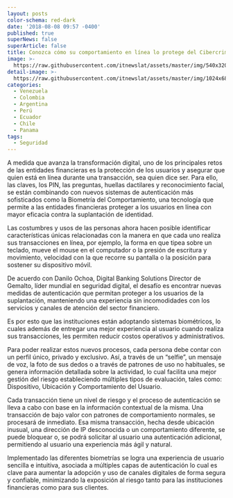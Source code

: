 ```yaml
---
layout: posts
color-schema: red-dark
date: '2018-08-08 09:57 -0400'
published: true
superNews: false
superArticle: false
title: Conozca cómo su comportamiento en línea lo protege del Cibercrimen
image: >-
  https://raw.githubusercontent.com/itnewslat/assets/master/img/540x320/Biometria-p.jpg
detail-image: >-
  https://raw.githubusercontent.com/itnewslat/assets/master/img/1024x680/Biometria-g.jpg
categories:
  - Venezuela
  - Colombia
  - Argentina
  - Perú
  - Ecuador
  - Chile
  - Panama
tags:
  - Seguridad
---
```

A medida que avanza la transformación digital, uno de los principales retos de las entidades financieras es la protección de los usuarios y asegurar que quien está en línea durante una transacción, sea quien dice ser. Para ello, las claves, los PIN, las preguntas, huellas dactilares y reconocimiento facial, se están combinando con nuevos sistemas de autenticación más sofisticados como la Biometría del Comportamiento, una tecnología que permite a las entidades financieras proteger a los usuarios en línea con mayor eficacia contra la suplantación de identidad. 

Las costumbres y usos de las personas ahora hacen posible identificar características únicas relacionadas con la manera en que cada uno realiza sus transacciones en línea,  por ejemplo, la forma en que tipea sobre un teclado, mueve el mouse en el computador o la presión de escritura y movimiento, velocidad con la que recorre su pantalla o la posición para sostener su dispositivo móvil. 

De acuerdo con Danilo Ochoa, Digital Banking Solutions Director de Gemalto, líder mundial en seguridad digital, el desafío es encontrar nuevas medidas de autenticación que permitan proteger a los usuarios de la suplantación, manteniendo una experiencia sin incomodidades con los servicios y canales de atención del sector financiero.

Es por esto que las instituciones están adoptando sistemas biométricos, lo cuales además de entregar una mejor experiencia al usuario cuando realiza sus transacciones, les permiten reducir costos operativos y administrativos. 

Para poder realizar estos nuevos procesos, cada persona debe contar con un perfil único, privado y exclusivo. Así, a través de un “selfie”, un mensaje de voz, la foto de sus dedos o a través de patrones de uso no habituales, se genera información detallada sobre la actividad, lo cual facilita una mejor gestión del riesgo estableciendo múltiples tipos de evaluación, tales como: Dispositivo, Ubicación y Comportamiento del Usuario.

Cada transacción tiene un nivel de riesgo y el proceso de autenticación se lleva a cabo con base en la información contextual de la misma. Una transacción de bajo valor con patrones de comportamiento normales, se procesará de inmediato. Esa misma transacción, hecha desde ubicación inusual, una dirección de IP desconocida o un comportamiento diferente, se puede bloquear o, se podrá solicitar al usuario una autenticación adicional, permitiendo al usuario una experiencia más ágil y natural.

Implementado las diferentes biometrías se logra una experiencia de usuario sencilla e intuitiva, asociada a múltiples capas de autenticación lo cual es clave para aumentar la adopción y uso de canales digitales de forma segura y confiable, minimizando la exposición al riesgo tanto para las instituciones financieras como para sus clientes.  

